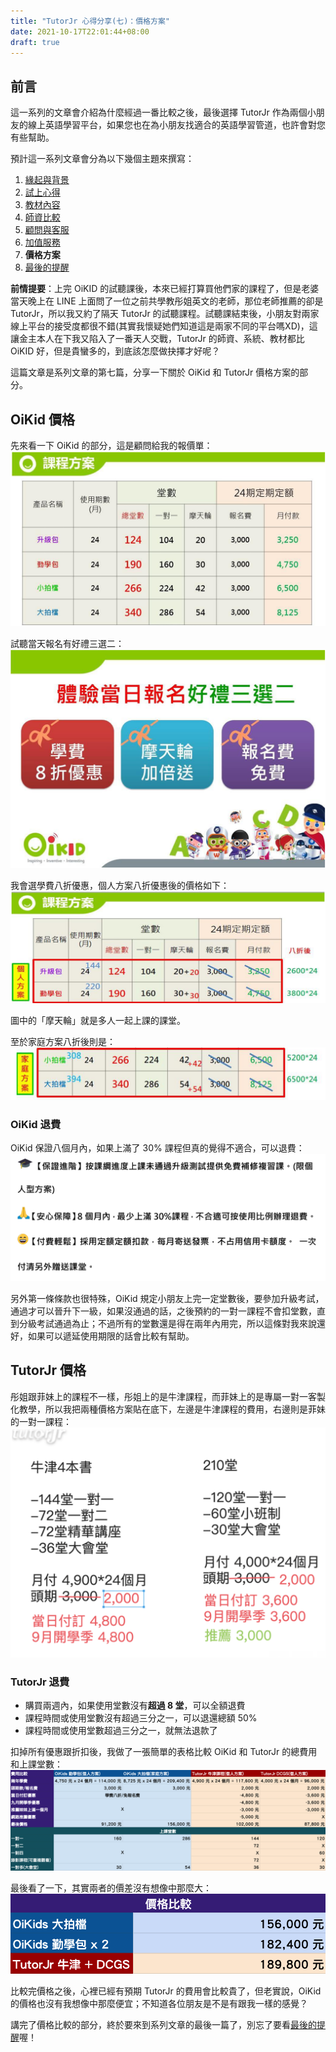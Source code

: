```yaml
---
title: "TutorJr 心得分享(七)：價格方案"
date: 2021-10-17T22:01:44+08:00
draft: true
---
```


## 前言

這一系列的文章會介紹為什麼經過一番比較之後，最後選擇 TutorJr 作為兩個小朋友的線上英語學習平台，如果您也在為小朋友找適合的英語學習管道，也許會對您有些幫助。

預計這一系列文章會分為以下幾個主題來撰寫：

1. [緣起與背景](../kids-english-sharing-1)
2. [試上心得](../kids-english-sharing-2)
3. [教材內容](../kids-english-sharing-3)
4. [師資比較](../kids-english-sharing-4)
5. [顧問與客服](../kids-english-sharing-5)
6. [加值服務](../kids-english-sharing-6)
7. **價格方案**
8. [最後的提醒](../kids-english-sharing-8)

**前情提要**：上完 OiKID 的試聽課後，本來已經打算買他們家的課程了，但是老婆當天晚上在 LINE 上面問了一位之前共學教彤姐英文的老師，那位老師推薦的卻是 TutorJr，所以我又約了隔天 TutorJr 的試聽課程。試聽課結束後，小朋友對兩家線上平台的接受度都很不錯(其實我懷疑她們知道這是兩家不同的平台嗎XD)，這讓金主本人在下我又陷入了一番天人交戰，TutorJr 的師資、系統、教材都比 OiKID 好，但是貴蠻多的，到底該怎麼做抉擇才好呢？

這篇文章是系列文章的第七篇，分享一下關於 OiKid 和 TutorJr 價格方案的部分。

## OiKid 價格

先來看一下 OiKid 的部分，這是顧問給我的報價單：
![image-20211024105215476](../../img/oikid-price-1.png)

試聽當天報名有好禮三選二：
![image-20211024105259080](../../img/oikid-price-2.png)

我會選學費八折優惠，個人方案八折優惠後的價格如下：
![image-20211024105412481](../../img/oikid-price-3.png)

圖中的「摩天輪」就是多人一起上課的課堂。

至於家庭方案八折後則是：
![image-20211024105616922](../../img/oikid-price-4.png)

### OiKid 退費

OiKid 保證八個月內，如果上滿了 30% 課程但真的覺得不適合，可以退費：
![image-20211024105800716](../../img/oikid-price-5.png)

另外第一條條款也很特殊，OiKid 規定小朋友上完一定堂數後，要參加升級考試，通過才可以晉升下一級，如果沒通過的話，之後預約的一對一課程不會扣堂數，直到分級考試通過為止；不過所有的堂數還是得在兩年內用完，所以這條對我來說還好，如果可以遞延使用期限的話會比較有幫助。

## TutorJr 價格

彤姐跟菲妹上的課程不一樣，彤姐上的是牛津課程，而菲妹上的是專屬一對一客製化教學，所以我把兩種價格方案貼在底下，左邊是牛津課程的費用，右邊則是菲妹的一對一課程：
![image-20211024111334149](../../img/tutorjr-price-1.png)

### TutorJr 退費

* 購買兩週內，如果使用堂數沒有**超過 8 堂**，可以全額退費
* 課程時間或使用堂數沒有超過三分之一，可以退還總額 50%
* 課程時間或使用堂數超過三分之一，就無法退款了

扣掉所有優惠跟折扣後，我做了一張簡單的表格比較 OiKid 和 TutorJr 的總費用和上課堂數：
![image-20211120082632957](../../img/price-comparison.png)

最後看了一下，其實兩者的價差沒有想像中那麼大：
![image-20211120082748983](../../img/price-comparison-2.png)

比較完價格之後，心裡已經有預期 TutorJr 的費用會比較貴了，但老實說，OiKid 的價格也沒有我想像中那麼便宜；不知道各位朋友是不是有跟我一樣的感覺？

講完了價格比較的部分，終於要來到系列文章的最後一篇了，別忘了要看[最後的提醒](../kids-english-sharing-8)喔！ 
